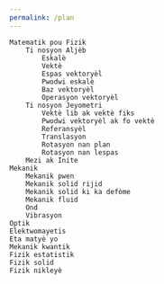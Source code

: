 ```yaml
---
permalink: /plan
---
```


    Matematik pou Fizik
        Ti nosyon Aljèb
            Eskalè
            Vektè
            Espas vektoryèl
            Pwodwi eskalè
            Baz vektoryèl
            Operasyon vektoryèl
        Ti nosyon Jeyometri
            Vektè lib ak vektè fiks
            Pwodwi vektoryèl ak fo vektè
            Referansyèl
            Translasyon
            Rotasyon nan plan
            Rotasyon nan lespas
        Mezi ak Inite
    Mekanik
        Mekanik pwen
        Mekanik solid rijid
        Mekanik solid ki ka defòme
        Mekanik fluid
        Ond
        Vibrasyon
    Optik
    Elektwomayetis
    Eta matyè yo
    Mekanik kwantik
    Fizik estatistik
    Fizik solid
    Fizik nikleyè